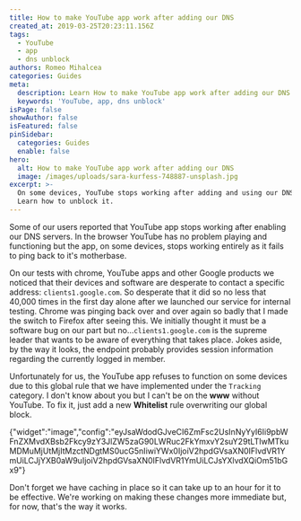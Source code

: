 ```yaml
---
title: How to make YouTube app work after adding our DNS
created_at: 2019-03-25T20:23:11.156Z
tags:
  - YouTube
  - app
  - dns unblock
authors: Romeo Mihalcea
categories: Guides
meta:
  description: Learn How to make YouTube app work after adding our DNS
  keywords: 'YouTube, app, dns unblock'
isPage: false
showAuthor: false
isFeatured: false
pinSidebar:
  categories: Guides
  enable: false
hero:
  alt: How to make YouTube app work after adding our DNS
  image: /images/uploads/sara-kurfess-748887-unsplash.jpg
excerpt: >-
  On some devices, YouTube stops working after adding and using our DNS servers.
  Learn how to unblock it.
---
```

Some of our users reported that YouTube app stops working after enabling our DNS servers. In the browser YouTube has no problem playing and functioning but the app, on some devices, stops working entirely as it fails to ping back to it's motherbase.


On our tests with chrome, YouTube apps and other Google products we noticed that their devices and software are desperate to contact a specific address: `clients1.google.com`. So desperate that it did so no less that 40,000 times in the first day alone after we launched our service for internal testing. Chrome was pinging back over and over again so badly that I made the switch to Firefox after seeing this. We initially thought it must be a software bug on our part but no...`clients1.google.com` is the supreme leader that wants to be aware of everything that takes place. Jokes aside, by the way it looks, the endpoint probably provides session information regarding the currently logged in member.


Unfortunately for us, the YouTube app refuses to function on some devices due to this global rule that we have implemented under the `Tracking` category. I don't know about you but I can't be on the **www** without YouTube. To fix it, just add a new **Whitelist** rule overwriting our global block. 


{"widget":"image","config":"eyJsaWdodGJveCI6ZmFsc2UsInNyYyI6Ii9pbWFnZXMvdXBsb2Fkcy9zY3JlZW5zaG90LWRuc2FkYmxvY2suY29tLTIwMTkuMDMuMjUtMjItMzctNDgtMS0ucG5nIiwiYWx0IjoiV2hpdGVsaXN0IFlvdVR1YmUiLCJjYXB0aW9uIjoiV2hpdGVsaXN0IFlvdVR1YmUiLCJsYXlvdXQiOm51bGx9"}


Don't forget we have caching in place so it can take up to an hour for it to be effective. We're working on making these changes more immediate but, for now, that's the way it works.
